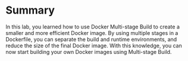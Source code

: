 # Summary

In this lab, you learned how to use Docker Multi-stage Build to create a smaller and more efficient Docker image. By using multiple stages in a Dockerfile, you can separate the build and runtime environments, and reduce the size of the final Docker image. With this knowledge, you can now start building your own Docker images using Multi-stage Build.
